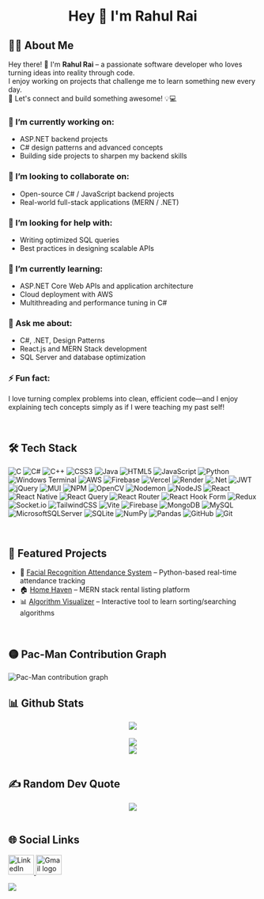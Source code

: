 <h1 align="center">Hey 👋 I'm Rahul Rai</h1>

###

## 👨‍💻 About Me

Hey there! 👋 I'm **Rahul Rai** – a passionate software developer who loves turning ideas into reality through code.  
I enjoy working on projects that challenge me to learn something new every day.  
🚀 Let's connect and build something awesome! 💡💻



### 🔭 I’m currently working on:
- ASP.NET backend projects  
- C# design patterns and advanced concepts  
- Building side projects to sharpen my backend skills  

### 👯 I’m looking to collaborate on:
- Open-source C# / JavaScript backend projects  
- Real-world full-stack applications (MERN / .NET)  

### 🤝 I’m looking for help with:
- Writing optimized SQL queries  
- Best practices in designing scalable APIs  

### 🌱 I’m currently learning:
- ASP.NET Core Web APIs and application architecture  
- Cloud deployment with AWS  
- Multithreading and performance tuning in C#  

### 💬 Ask me about:
- C#, .NET, Design Patterns  
- React.js and MERN Stack development  
- SQL Server and database optimization  

### ⚡ Fun fact:  
I love turning complex problems into clean, efficient code—and I enjoy explaining tech concepts simply as if I were teaching my past self!

<br>

## 🛠️ Tech Stack

![C](https://img.shields.io/badge/c-%2300599C.svg?style=for-the-badge&logo=c&logoColor=white) 
![C#](https://img.shields.io/badge/c%23-%23239120.svg?style=for-the-badge&logo=csharp&logoColor=white) 
![C++](https://img.shields.io/badge/c++-%2300599C.svg?style=for-the-badge&logo=c%2B%2B&logoColor=white) 
![CSS3](https://img.shields.io/badge/css3-%231572B6.svg?style=for-the-badge&logo=css3&logoColor=white) 
![Java](https://img.shields.io/badge/java-%23ED8B00.svg?style=for-the-badge&logo=openjdk&logoColor=white) 
![HTML5](https://img.shields.io/badge/html5-%23E34F26.svg?style=for-the-badge&logo=html5&logoColor=white) 
![JavaScript](https://img.shields.io/badge/javascript-%23323330.svg?style=for-the-badge&logo=javascript&logoColor=%23F7DF1E) 
![Python](https://img.shields.io/badge/python-3670A0?style=for-the-badge&logo=python&logoColor=ffdd54) 
![Windows Terminal](https://img.shields.io/badge/Windows%20Terminal-%234D4D4D.svg?style=for-the-badge&logo=windows-terminal&logoColor=white) 
![AWS](https://img.shields.io/badge/AWS-%23FF9900.svg?style=for-the-badge&logo=amazon-aws&logoColor=white) 
![Firebase](https://img.shields.io/badge/firebase-%23039BE5.svg?style=for-the-badge&logo=firebase) 
![Vercel](https://img.shields.io/badge/vercel-%23000000.svg?style=for-the-badge&logo=vercel&logoColor=white) 
![Render](https://img.shields.io/badge/Render-%46E3B7.svg?style=for-the-badge&logo=render&logoColor=white) 
![.Net](https://img.shields.io/badge/.NET-5C2D91?style=for-the-badge&logo=.net&logoColor=white) 
![JWT](https://img.shields.io/badge/JWT-black?style=for-the-badge&logo=JSON%20web%20tokens) 
![jQuery](https://img.shields.io/badge/jquery-%230769AD.svg?style=for-the-badge&logo=jquery&logoColor=white) 
![MUI](https://img.shields.io/badge/MUI-%230081CB.svg?style=for-the-badge&logo=mui&logoColor=white) 
![NPM](https://img.shields.io/badge/NPM-%23CB3837.svg?style=for-the-badge&logo=npm&logoColor=white) 
![OpenCV](https://img.shields.io/badge/opencv-%23white.svg?style=for-the-badge&logo=opencv&logoColor=white) 
![Nodemon](https://img.shields.io/badge/NODEMON-%23323330.svg?style=for-the-badge&logo=nodemon&logoColor=%BBDEAD) 
![NodeJS](https://img.shields.io/badge/node.js-6DA55F?style=for-the-badge&logo=node.js&logoColor=white) 
![React](https://img.shields.io/badge/react-%2320232a.svg?style=for-the-badge&logo=react&logoColor=%2361DAFB) 
![React Native](https://img.shields.io/badge/react_native-%2320232a.svg?style=for-the-badge&logo=react&logoColor=%2361DAFB) 
![React Query](https://img.shields.io/badge/-React%20Query-FF4154?style=for-the-badge&logo=react%20query&logoColor=white) 
![React Router](https://img.shields.io/badge/React_Router-CA4245?style=for-the-badge&logo=react-router&logoColor=white) 
![React Hook Form](https://img.shields.io/badge/React%20Hook%20Form-%23EC5990.svg?style=for-the-badge&logo=reacthookform&logoColor=white) 
![Redux](https://img.shields.io/badge/redux-%23593d88.svg?style=for-the-badge&logo=redux&logoColor=white) 
![Socket.io](https://img.shields.io/badge/Socket.io-black?style=for-the-badge&logo=socket.io&badgeColor=010101) 
![TailwindCSS](https://img.shields.io/badge/tailwindcss-%2338B2AC.svg?style=for-the-badge&logo=tailwind-css&logoColor=white) 
![Vite](https://img.shields.io/badge/vite-%23646CFF.svg?style=for-the-badge&logo=vite&logoColor=white) 
![Firebase](https://img.shields.io/badge/firebase-a08021?style=for-the-badge&logo=firebase&logoColor=ffcd34) 
![MongoDB](https://img.shields.io/badge/MongoDB-%234ea94b.svg?style=for-the-badge&logo=mongodb&logoColor=white) 
![MySQL](https://img.shields.io/badge/mysql-4479A1.svg?style=for-the-badge&logo=mysql&logoColor=white) 
![MicrosoftSQLServer](https://img.shields.io/badge/Microsoft%20SQL%20Server-CC2927?style=for-the-badge&logo=microsoft%20sql%20server&logoColor=white) 
![SQLite](https://img.shields.io/badge/sqlite-%2307405e.svg?style=for-the-badge&logo=sqlite&logoColor=white) 
![NumPy](https://img.shields.io/badge/numpy-%23013243.svg?style=for-the-badge&logo=numpy&logoColor=white) 
![Pandas](https://img.shields.io/badge/pandas-%23150458.svg?style=for-the-badge&logo=pandas&logoColor=white) 
![GitHub](https://img.shields.io/badge/github-%23121011.svg?style=for-the-badge&logo=github&logoColor=white) 
![Git](https://img.shields.io/badge/git-%23F05033.svg?style=for-the-badge&logo=git&logoColor=white)


<!--<div align="left">
  <img src="https://cdn.jsdelivr.net/gh/devicons/devicon/icons/java/java-original.svg" height="40" alt="Java logo" />
  <img src="https://cdn.jsdelivr.net/gh/devicons/devicon/icons/csharp/csharp-original.svg" height="40" alt="C# logo" />
  <img src="https://cdn.jsdelivr.net/gh/devicons/devicon/icons/html5/html5-original.svg" height="40" alt="HTML5 logo" />
  <img src="https://cdn.jsdelivr.net/gh/devicons/devicon/icons/css3/css3-original.svg" height="40" alt="CSS3 logo" />
  <img src="https://cdn.jsdelivr.net/gh/devicons/devicon/icons/javascript/javascript-original.svg" height="40" alt="JavaScript logo" />
  <img src="https://cdn.jsdelivr.net/gh/devicons/devicon/icons/react/react-original.svg" height="40" alt="React logo" />
  <img src="https://cdn.jsdelivr.net/gh/devicons/devicon/icons/nodejs/nodejs-original.svg" height="40" alt="Node.js logo" />
  <img src="https://cdn.jsdelivr.net/gh/devicons/devicon/icons/express/express-original.svg" height="40" alt="Express logo" />
  <img src="https://cdn.jsdelivr.net/gh/devicons/devicon/icons/mongodb/mongodb-original.svg" height="40" alt="MongoDB logo" />
  <img src="https://cdn.jsdelivr.net/gh/devicons/devicon/icons/mysql/mysql-original.svg" height="40" alt="MySQL logo" />
  <img src="https://cdn.jsdelivr.net/gh/devicons/devicon/icons/microsoftsqlserver/microsoftsqlserver-plain.svg" height="40" alt="SQL Server logo" />
  <img src="https://cdn.jsdelivr.net/gh/devicons/devicon/icons/cplusplus/cplusplus-original.svg" height="40" alt="C++ logo" />
  <img src="https://cdn.jsdelivr.net/gh/devicons/devicon/icons/git/git-original.svg" height="40" alt="Git logo" />
  <img src="https://cdn.jsdelivr.net/gh/devicons/devicon/icons/github/github-original.svg" height="40" alt="GitHub logo" />
  <img src="https://cdn.jsdelivr.net/gh/devicons/devicon/icons/python/python-original.svg" height="40" alt="Python logo" />
<!-- </div> -->

<br>

## 🚀 Featured Projects

- 🔐 [Facial Recognition Attendance System](https://github.com/22rahulrai/Face_Recognition_2110992016) – Python-based real-time attendance tracking  
- 🏠 [Home Haven](https://github.com/22rahulrai/home-haven) – MERN stack rental listing platform  
- 📊 [Algorithm Visualizer](https://github.com/22rahulrai/algorithm-visualizer) – Interactive tool to learn sorting/searching algorithms

<br>

## 🟡 Pac-Man Contribution Graph

<picture>
  <source media="(prefers-color-scheme: dark)" srcset="https://raw.githubusercontent.com/22rahulrai/22rahulrai/output/pacman-contribution-graph-dark.svg" />
  <source media="(prefers-color-scheme: light)" srcset="https://raw.githubusercontent.com/22rahulrai/22rahulrai/output/pacman-contribution-graph.svg" />
  <img alt="Pac-Man contribution graph" src="https://raw.githubusercontent.com/22rahulrai/22rahulrai/output/pacman-contribution-graph.svg" />
</picture>
<br>

## 📊 Github Stats


<!--<picture>
  <source media="(prefers-color-scheme: dark)" srcset="https://raw.githubusercontent.com/22rahulrai/22rahulrai/output/pacman-contribution-graph-dark.svg">
  <source media="(prefers-color-scheme: light)" srcset="https://raw.githubusercontent.com/22rahulrai/22rahulrai/output/pacman-contribution-graph.svg">
  <img alt="pacman contribution graph" src="https://raw.githubusercontent.com/22rahulrai/22rahulrai/output/pacman-contribution-graph.svg">
<!-- </picture> -->

<div align="center">
  <img src="https://github-readme-stats.vercel.app/api?username=22rahulrai&theme=dark&hide_border=false&include_all_commits=true&count_private=false" />
  <br><br>
  <img src="https://nirzak-streak-stats.vercel.app/?user=22rahulrai&theme=dark&hide_border=false" />
  <br>
  <img src="https://github-readme-stats.vercel.app/api/top-langs/?username=22rahulrai&theme=dark&hide_border=false&include_all_commits=true&count_private=false&layout=compact" />
</div>
<br>


## ✍️ Random Dev Quote
<div align="center">
  <img src="https://quotes-github-readme.vercel.app/api?type=horizontal&theme=radical" />
</div>


<br>

## 🌐 Social Links


<div align="left">
  <a href="https://www.linkedin.com/in/rairahul22" target="_blank">
    <img src="https://raw.githubusercontent.com/maurodesouza/profile-readme-generator/master/src/assets/icons/social/linkedin/default.svg" width="52" height="40" alt="LinkedIn logo" />
  </a>
  <a href="mailto:jrahulrai@gmail.com" target="_blank">
    <img src="https://raw.githubusercontent.com/maurodesouza/profile-readme-generator/master/src/assets/icons/social/gmail/default.svg" width="52" height="40" alt="Gmail logo" />
  </a>
</div>


[![](https://visitcount.itsvg.in/api?id=22rahulrai&icon=0&color=0)](https://visitcount.itsvg.in)

<!-- Proudly created with GPRM ( https://gprm.itsvg.in ) -->
